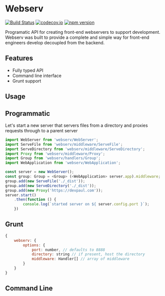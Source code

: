 # Webserv

[![Build Status](https://travis-ci.org/devpaul/webserv.svg?branch=master)](https://travis-ci.org/devpaul/webserv)
[![codecov.io](https://codecov.io/github/devpaul/webserv/coverage.svg?branch=master)](https://codecov.io/github/devpaul/webserv?branch=master)
[![npm version](https://badge.fury.io/js/webserv.svg)](https://badge.fury.io/js/webserv)

Programatic API for creating front-end webservers to support development. Webserv was built to provide a complete
	and simple way for front-end engineers develop decoupled from the backend.
	
## Features

* Fully typed API
* Command line interface
* Grunt support

## Usage

## Programmatic

Let's start a new server that servers files from a directory and proxies requests through to a parent server

```javascript
import WebServer from 'webserv/WebServer';
import ServeFile from 'webserv/middleware/ServeFile';
import ServeDirectory from 'webserv/middleware/ServeDirectory';
import Proxy from 'webserv/middleware/Proxy';
import Group from 'webserv/handlers/Group';
import WebApplication from 'webserv/WebApplication';

const server = new WebServer();
const group: Group = <Group> (<WebApplication> server.app).middleware;
group.add(new ServeFile('./_dist'));
group.add(new ServeDirectory('./_dist'));
group.add(new Proxy('https://devpaul.com'));
server.start()
	.then(function () {
		console.log(`started server on ${ server.config.port }`);
	})
```

## Grunt

```javascript
{
	webserv: {
		options: {
			port: number, // defaults to 8888
			directory: string // if present, host the directory
			middleware: Handler[] // array of middleware
		}
	}
}
```

## Command Line
